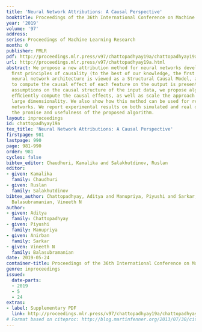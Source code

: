 ```yaml
---
title: 'Neural Network Attributions: A Causal Perspective'
booktitle: Proceedings of the 36th International Conference on Machine Learning
year: '2019'
volume: '97'
address: 
series: Proceedings of Machine Learning Research
month: 0
publisher: PMLR
pdf: http://proceedings.mlr.press/v97/chattopadhyay19a/chattopadhyay19a.pdf
url: http://proceedings.mlr.press/v97/chattopadhyay19a.html
abstract: We propose a new attribution method for neural networks developed using
  ﬁrst principles of causality (to the best of our knowledge, the ﬁrst such). The
  neural network architecture is viewed as a Structural Causal Model, and a methodology
  to compute the causal effect of each feature on the output is presented. With reasonable
  assumptions on the causal structure of the input data, we propose algorithms to
  efﬁciently compute the causal effects, as well as scale the approach to data with
  large dimensionality. We also show how this method can be used for recurrent neural
  networks. We report experimental results on both simulated and real datasets showcasing
  the promise and usefulness of the proposed algorithm.
layout: inproceedings
id: chattopadhyay19a
tex_title: 'Neural Network Attributions: A Causal Perspective'
firstpage: 981
lastpage: 990
page: 981-990
order: 981
cycles: false
bibtex_editor: Chaudhuri, Kamalika and Salakhutdinov, Ruslan
editor:
- given: Kamalika
  family: Chaudhuri
- given: Ruslan
  family: Salakhutdinov
bibtex_author: Chattopadhyay, Aditya and Manupriya, Piyushi and Sarkar, Anirban and
  Balasubramanian, Vineeth N
author:
- given: Aditya
  family: Chattopadhyay
- given: Piyushi
  family: Manupriya
- given: Anirban
  family: Sarkar
- given: Vineeth N
  family: Balasubramanian
date: 2019-05-24
container-title: Proceedings of the 36th International Conference on Machine Learning
genre: inproceedings
issued:
  date-parts:
  - 2019
  - 5
  - 24
extras:
- label: Supplementary PDF
  link: http://proceedings.mlr.press/v97/chattopadhyay19a/chattopadhyay19a-supp.pdf
# Format based on citeproc: http://blog.martinfenner.org/2013/07/30/citeproc-yaml-for-bibliographies/
---
```

